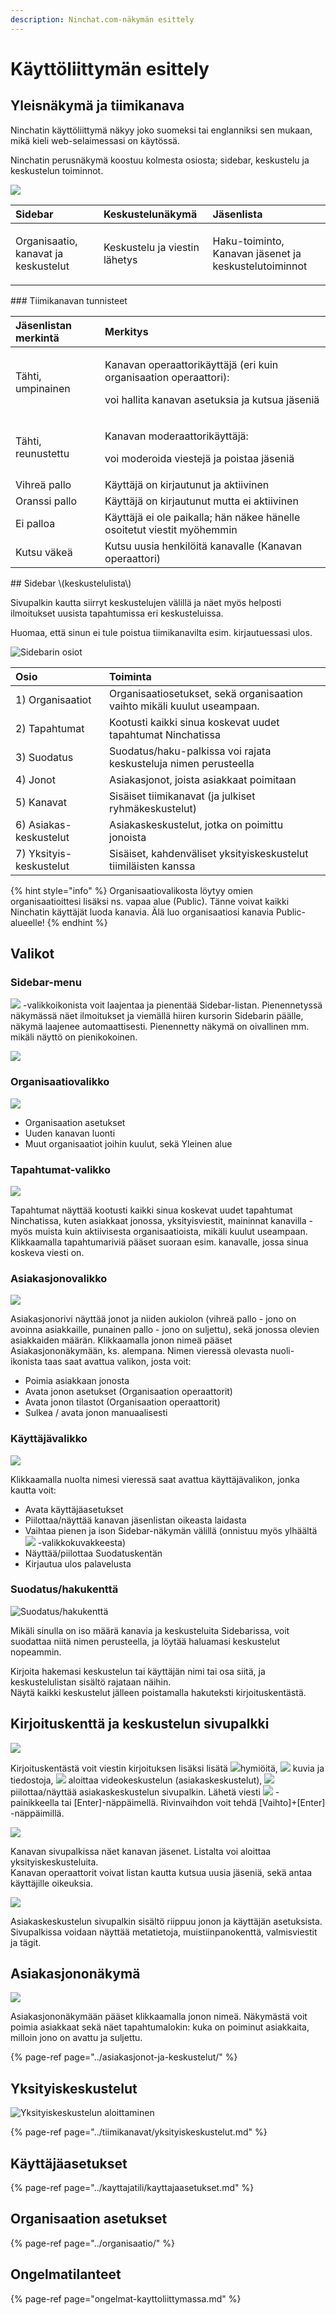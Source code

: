 ```yaml
---
description: Ninchat.com-näkymän esittely
---
```


# Käyttöliittymän esittely

## Yleisnäkymä ja tiimikanava <a id="yleisnakyma-ja-tiimikanava"></a>

Ninchatin käyttöliittymä näkyy joko suomeksi tai englanniksi sen mukaan, mikä kieli web-selaimessasi on käytössä.

Ninchatin perusnäkymä koostuu kolmesta osiosta; sidebar, keskustelu ja keskustelun toiminnot.

![](../.gitbook/assets/team-channel.png)

<table>
  <thead>
    <tr>
      <th style="text-align:left">Sidebar</th>
      <th style="text-align:left">Keskustelun&#xE4;kym&#xE4;</th>
      <th style="text-align:left">J&#xE4;senlista</th>
    </tr>
  </thead>
  <tbody>
    <tr>
      <td style="text-align:left">
        <p>Organisaatio, kanavat ja keskustelut</p>
        <p></p>
      </td>
      <td style="text-align:left">
        <p>Keskustelu ja viestin l&#xE4;hetys</p>
        <p></p>
      </td>
      <td style="text-align:left">Haku-toiminto,
        <br />Kanavan j&#xE4;senet ja keskustelutoiminnot</td>
    </tr>
  </tbody>
</table>### Tiimikanavan tunnisteet

<table>
  <thead>
    <tr>
      <th style="text-align:left">J&#xE4;senlistan merkint&#xE4;</th>
      <th style="text-align:left">Merkitys</th>
    </tr>
  </thead>
  <tbody>
    <tr>
      <td style="text-align:left">
        <img src="../.gitbook/assets/operator.png" alt/>T&#xE4;hti, umpinainen</td>
      <td style="text-align:left">
        <p>Kanavan operaattorik&#xE4;ytt&#xE4;j&#xE4; (eri kuin organisaation operaattori):</p>
        <p>voi hallita kanavan asetuksia ja kutsua j&#xE4;seni&#xE4;</p>
      </td>
    </tr>
    <tr>
      <td style="text-align:left">
        <img src="../.gitbook/assets/moderator.png" alt/>T&#xE4;hti, reunustettu</td>
      <td style="text-align:left">
        <p>Kanavan moderaattorik&#xE4;ytt&#xE4;j&#xE4;:</p>
        <p>voi moderoida viestej&#xE4; ja poistaa j&#xE4;seni&#xE4;</p>
      </td>
    </tr>
    <tr>
      <td style="text-align:left">
        <img src="../.gitbook/assets/online.png" alt/>Vihre&#xE4; pallo</td>
      <td style="text-align:left">K&#xE4;ytt&#xE4;j&#xE4; on kirjautunut ja aktiivinen</td>
    </tr>
    <tr>
      <td style="text-align:left">
        <img src="../.gitbook/assets/idle.png" alt/>Oranssi pallo</td>
      <td style="text-align:left">K&#xE4;ytt&#xE4;j&#xE4; on kirjautunut mutta ei aktiivinen</td>
    </tr>
    <tr>
      <td style="text-align:left">
        <img src="../.gitbook/assets/avatar-male.svg" alt/>Ei palloa</td>
      <td style="text-align:left">K&#xE4;ytt&#xE4;j&#xE4; ei ole paikalla; h&#xE4;n n&#xE4;kee h&#xE4;nelle
        osoitetut viestit my&#xF6;hemmin</td>
    </tr>
    <tr>
      <td style="text-align:left">
        <img src="../.gitbook/assets/invite-icon.png" alt/>Kutsu v&#xE4;ke&#xE4;</td>
      <td style="text-align:left">Kutsu uusia henkil&#xF6;it&#xE4; kanavalle (Kanavan operaattori)</td>
    </tr>
  </tbody>
</table>## Sidebar \(keskustelulista\)

Sivupalkin kautta siirryt keskustelujen välillä ja näet myös helposti ilmoitukset uusista tapahtumissa eri keskusteluissa.

Huomaa, että sinun ei tule poistua tiimikanavilta esim. kirjautuessasi ulos.

![Sidebarin osiot](../.gitbook/assets/sidebar.png)

| Osio | Toiminta |
| :--- | :--- |
| 1\) Organisaatiot | Organisaatiosetukset, sekä organisaation vaihto mikäli kuulut useampaan. |
| 2\) Tapahtumat | Kootusti kaikki sinua koskevat uudet tapahtumat Ninchatissa |
| 3\) Suodatus | Suodatus/haku-palkissa voi rajata keskusteluja nimen perusteella |
| 4\) Jonot | Asiakasjonot, joista asiakkaat poimitaan |
| 5\) Kanavat | Sisäiset tiimikanavat \(ja julkiset ryhmäkeskustelut\) |
| 6\) Asiakas-keskustelut | Asiakaskeskustelut, jotka on poimittu jonoista |
| 7\) Yksityis-keskustelut | Sisäiset, kahdenväliset yksityiskeskustelut tiimiläisten kanssa |

{% hint style="info" %}
Organisaatiovalikosta löytyy omien organisaatioittesi lisäksi ns. vapaa alue \(Public\). Tänne voivat kaikki Ninchatin käyttäjät luoda kanavia. Älä luo organisaatiosi kanavia Public-alueelle!
{% endhint %}

## Valikot

### Sidebar-menu

![](../.gitbook/assets/menu-ikoni.png) -valikkoikonista voit laajentaa ja pienentää Sidebar-listan. Pienennetyssä näkymässä näet ilmoitukset ja viemällä hiiren kursorin Sidebarin päälle, näkymä laajenee automaattisesti. Pienennetty näkymä on oivallinen mm. mikäli näyttö on pienikokoinen.

![](../.gitbook/assets/sidebar-toggle%20%281%29.png)

### Organisaatiovalikko

![](../.gitbook/assets/sidebar-menus-1%20%282%29.png)

* Organisaation asetukset
* Uuden kanavan luonti
* Muut organisaatiot joihin kuulut, sekä Yleinen alue

### Tapahtumat-valikko

![](../.gitbook/assets/sidebar-menus-3.png)

Tapahtumat näyttää kootusti kaikki sinua koskevat uudet tapahtumat Ninchatissa, kuten asiakkaat jonossa, yksityisviestit, maininnat kanavilla - myös muista kuin aktiivisesta organisaatioista, mikäli kuulut useampaan.  
Klikkaamalla tapahtumariviä pääset suoraan esim. kanavalle, jossa sinua koskeva viesti on.

### Asiakasjonovalikko

![](../.gitbook/assets/sidebar-menus-4.png)

Asiakasjonorivi näyttää jonot ja niiden aukiolon \(vihreä pallo - jono on avoinna asiakkaille, punainen pallo - jono on suljettu\), sekä jonossa olevien asiakkaiden määrän. Klikkaamalla jonon nimeä pääset Asiakasjononäkymään, ks. alempana. Nimen vieressä olevasta nuoli-ikonista taas saat avattua valikon, josta voit:

* Poimia asiakkaan jonosta
* Avata jonon asetukset \(Organisaation operaattorit\)
* Avata jonon tilastot \(Organisaation operaattorit\)
* Sulkea / avata jonon manuaalisesti

### Käyttäjävalikko

![](../.gitbook/assets/sidebar-menus-2.png)

Klikkaamalla nuolta nimesi vieressä saat avattua käyttäjävalikon, jonka kautta voit:

* Avata käyttäjäasetukset
* Piilottaa/näyttää kanavan jäsenlistan oikeasta laidasta
* Vaihtaa pienen ja ison Sidebar-näkymän välillä \(onnistuu myös ylhäältä ![](../.gitbook/assets/menu-ikoni%20%281%29.png) -valikkokuvakkeesta\)
* Näyttää/piilottaa Suodatuskentän
* Kirjautua ulos palavelusta

### Suodatus/hakukenttä <a id="suodatus-haku-kentta"></a>

![Suodatus/hakukentt&#xE4;](../.gitbook/assets/sidebar-menus-5%20%281%29.png)

Mikäli sinulla on iso määrä kanavia ja keskusteluita Sidebarissa, voit suodattaa niitä nimen perusteella, ja löytää haluamasi keskustelut nopeammin. 

Kirjoita hakemasi keskustelun tai käyttäjän nimi tai osa siitä, ja keskustelulistan sisältö rajataan näihin.  
Näytä kaikki keskustelut jälleen poistamalla hakuteksti kirjoituskentästä.

## Kirjoituskenttä ja keskustelun sivupalkki <a id="kirjoituskentta-ja-keskustelun-sivupalkki"></a>

![](../.gitbook/assets/textarea.png)

Kirjoituskentästä voit viestin kirjoituksen lisäksi lisätä ![](../.gitbook/assets/textarea-1.png)hymiöitä, ![](../.gitbook/assets/textarea-2.png) kuvia ja tiedostoja, ![](../.gitbook/assets/textarea-3.png) aloittaa videokeskustelun \(asiakaskeskustelut\), ![](../.gitbook/assets/textarea-4.png) piilottaa/näyttää asiakaskeskustelun sivupalkin. Lähetä viesti ![](../.gitbook/assets/textarea-5.png) -painikkeella tai \[Enter\]-näppäimellä. Rivinvaihdon voit tehdä \[Vaihto\]+\[Enter\] -näppäimillä.

![](../.gitbook/assets/channel-members-menu%20%281%29.png)

Kanavan sivupalkissa näet kanavan jäsenet. Listalta voi aloittaa yksityiskeskusteluita.   
Kanavan operaattorit voivat listan kautta kutsua uusia jäseniä, sekä antaa käyttäjille oikeuksia.

![](../.gitbook/assets/customer-menu.png)

Asiakaskeskustelun sivupalkin sisältö riippuu jonon ja käyttäjän asetuksista. Sivupalkissa voidaan näyttää metatietoja, muistiinpanokenttä, valmisviestit ja tägit.

## Asiakasjononäkymä

![](../.gitbook/assets/customerchat-start-queue-log.png)

Asiakasjononäkymään pääset klikkaamalla jonon nimeä. Näkymästä voit poimia asiakkaat sekä näet tapahtumalokin: kuka on poiminut asiakkaita, milloin jono on avattu ja suljettu.

{% page-ref page="../asiakasjonot-ja-keskustelut/" %}

## Yksityiskeskustelut

![Yksityiskeskustelun aloittaminen](../.gitbook/assets/team-start-private%20%281%29.png)

{% page-ref page="../tiimikanavat/yksityiskeskustelut.md" %}

## Käyttäjäasetukset

{% page-ref page="../kayttajatili/kayttajaasetukset.md" %}

## Organisaation asetukset

{% page-ref page="../organisaatio/" %}

## Ongelmatilanteet

{% page-ref page="ongelmat-kayttoliittymassa.md" %}

